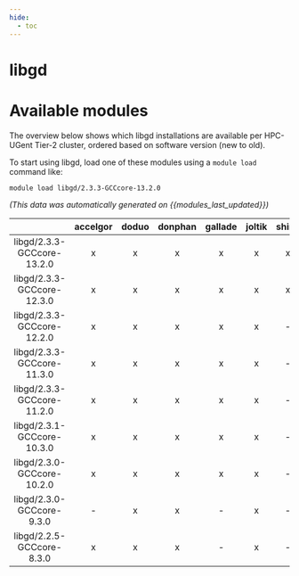 ```yaml
---
hide:
  - toc
---
```


libgd
=====

# Available modules


The overview below shows which libgd installations are available per HPC-UGent Tier-2 cluster, ordered based on software version (new to old).

To start using libgd, load one of these modules using a `module load` command like:

```shell
module load libgd/2.3.3-GCCcore-13.2.0
```

*(This data was automatically generated on {{modules_last_updated}})*  

| |accelgor|doduo|donphan|gallade|joltik|shinx|skitty|
| :---: | :---: | :---: | :---: | :---: | :---: | :---: | :---: |
|libgd/2.3.3-GCCcore-13.2.0|x|x|x|x|x|x|x|
|libgd/2.3.3-GCCcore-12.3.0|x|x|x|x|x|x|x|
|libgd/2.3.3-GCCcore-12.2.0|x|x|x|x|x|-|x|
|libgd/2.3.3-GCCcore-11.3.0|x|x|x|x|x|-|x|
|libgd/2.3.3-GCCcore-11.2.0|x|x|x|x|x|-|x|
|libgd/2.3.1-GCCcore-10.3.0|x|x|x|x|x|-|x|
|libgd/2.3.0-GCCcore-10.2.0|x|x|x|x|x|-|x|
|libgd/2.3.0-GCCcore-9.3.0|-|x|x|-|x|-|x|
|libgd/2.2.5-GCCcore-8.3.0|x|x|x|-|x|-|x|
